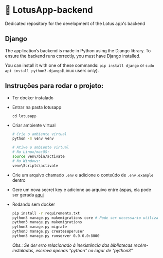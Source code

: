 # 🪷 LotusApp-backend
Dedicated repository for the development of the Lotus app's backend

## Django
The application’s backend is made in Python using the Django library. To ensure the backend runs correctly, you must have Django installed.

You can install it with one of these commands: `pip install django` or `sudo apt install python3-django`(Linux users only).

## Instruções para rodar o projeto:
* Ter docker instalado
* Entrar na pasta lotusapp
  ```
  cd lotusapp
  ```
* Criar ambiente virtual
  ```bash
  # Crie o ambiente virtual
  python -m venv venv
  
  # Ative o ambiente virtual
  # No Linux/macOS:
  source venv/bin/activate
  # No Windows:
  venv\Scripts\activate
  ```
* Crie um arquivo chamado `.env` e adicione o conteúdo de `.env.example` dentro
* Gere um nova secret key e adicione ao arquivo entre áspas, ela pode ser gerada [aqui](https://djecrety.ir/)
* Rodando sem docker
  ```bash
  pip install -r requirements.txt
  python3 manage.py makemigrations core # Pode ser necessario utilizar este comando primeiro para não dar erro na criação do superusuário
  python3 manage.py makemigrations
  python3 manage.py migrate
  python3 manage.py createsuperuser
  python3 manage.py runserver 0.0.0.0:8000
  ```

  *Obs.: Se der erro relacionado à inexistência das bibliotecas recém-instaladas, escreva apenas "python" no lugar de "python3"*

